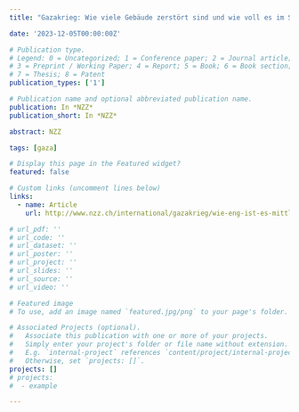 ```yaml
---
title: "Gazakrieg: Wie viele Gebäude zerstört sind und wie voll es im Süden ist"

date: '2023-12-05T00:00:00Z'

# Publication type.
# Legend: 0 = Uncategorized; 1 = Conference paper; 2 = Journal article;
# 3 = Preprint / Working Paper; 4 = Report; 5 = Book; 6 = Book section;
# 7 = Thesis; 8 = Patent
publication_types: ['1']

# Publication name and optional abbreviated publication name.
publication: In *NZZ*
publication_short: In *NZZ*

abstract: NZZ

tags: [gaza]

# Display this page in the Featured widget?
featured: false

# Custom links (uncomment lines below)
links:
  - name: Article
    url: http://www.nzz.ch/international/gazakrieg/wie-eng-ist-es-mittlerweile-im-gazastreifen-ld.1767277

# url_pdf: ''
# url_code: ''
# url_dataset: ''
# url_poster: ''
# url_project: ''
# url_slides: ''
# url_source: ''
# url_video: ''

# Featured image
# To use, add an image named `featured.jpg/png` to your page's folder.

# Associated Projects (optional).
#   Associate this publication with one or more of your projects.
#   Simply enter your project's folder or file name without extension.
#   E.g. `internal-project` references `content/project/internal-project/index.md`.
#   Otherwise, set `projects: []`.
projects: []
# projects:
#  - example

---
```

